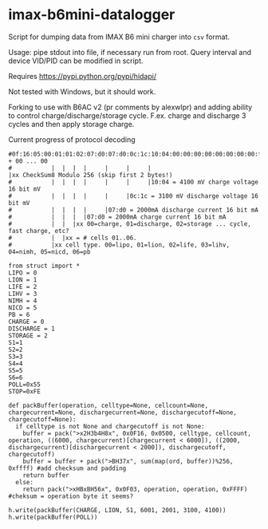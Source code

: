# imax-b6mini-datalogger
Script for dumping data from IMAX B6 mini charger into `csv` format.

Usage: pipe stdout into file, if necessary run from root. Query interval and device VID/PID can be modified in script.

Requires https://pypi.python.org/pypi/hidapi/

Not tested with Windows, but it should work.

Forking to use with B6AC v2 (pr comments by alexwlpr) and adding ability to control charge/discharge/storage cycle. F.ex. charge and discharge 3 cycles and then apply storage charge.

Current progress of protocol decoding
```
#0f:16:05:00:01:01:02:07:d0:07:d0:0c:1c:10:04:00:00:00:00:00:00:00:00:f3:ff:ff + 00 ... 00
#           |  |  |  |     |     |     |                             |xx CheckSum8 Modulo 256 (skip first 2 bytes!)
#           |  |  |  |     |     |     |10:04 = 4100 mV charge voltage 16 bit mV
#           |  |  |  |     |     |0c:1c = 3100 mV discharge voltage 16 bit mV
#           |  |  |  |     |07:d0 = 2000mA discharge current 16 bit mA
#           |  |  |  |07:d0 = 2000mA charge current 16 bit mA
#           |  |  |xx 00=charge, 01=discharge, 02=storage ... cycle, fast charge, etc?
#           |  |xx = # cells 01..06.    
#           |xx cell type. 00=lipo, 01=lion, 02=life, 03=lihv, 04=nimh, 05=nicd, 06=pb
```

```
from struct import *
LIPO = 0
LION = 1
LIFE = 2
LIHV = 3
NIMH = 4
NICD = 5
PB = 6
CHARGE = 0
DISCHARGE = 1
STORAGE = 2
S1=1
S2=2
S3=3
S4=4
S5=5
S6=6
POLL=0x55
STOP=0xFE

def packBuffer(operation, celltype=None, cellcount=None, chargecurrent=None, dischargecurrent=None, dischargecutoff=None, chargecutoff=None):
  if celltype is not None and chargecutoff is not None:
    buffer = pack(">x2H3b4H8x", 0x0F16, 0x0500, celltype, cellcount, operation, ((6000, chargecurrent)[chargecurrent < 6000]), ((2000, dischargecurrent)[dischargecurrent < 2000]), dischargecutoff, chargecutoff)
    buffer = buffer + pack(">BH37x", sum(map(ord, buffer))%256, 0xffff) #add checksum and padding
    return buffer
  else:
    return pack(">xHBxBH56x", 0x0F03, operation, operation, 0xFFFF)     #cheksum = operation byte it seems?

h.write(packBuffer(CHARGE, LION, S1, 6001, 2001, 3100, 4100))
h.write(packBuffer(POLL))

```

